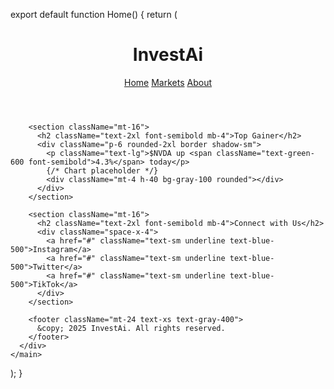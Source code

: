 export default function Home() {
  return (
    <main className="min-h-screen bg-white text-black font-sans">
      <div className="max-w-5xl mx-auto px-6 py-16">
        <header className="flex items-center justify-between">
          <h1 className="text-4xl font-bold">
            Invest<span className="text-green-600">Ai</span>
          </h1>
          <nav className="space-x-4 text-sm">
            <a href="#" className="hover:underline">Home</a>
            <a href="#" className="hover:underline">Markets</a>
            <a href="#" className="hover:underline">About</a>
          </nav>
        </header>

        <section className="mt-16">
          <h2 className="text-2xl font-semibold mb-4">Top Gainer</h2>
          <div className="p-6 rounded-2xl border shadow-sm">
            <p className="text-lg">$NVDA up <span className="text-green-600 font-semibold">4.3%</span> today</p>
            {/* Chart placeholder */}
            <div className="mt-4 h-40 bg-gray-100 rounded"></div>
          </div>
        </section>

        <section className="mt-16">
          <h2 className="text-2xl font-semibold mb-4">Connect with Us</h2>
          <div className="space-x-4">
            <a href="#" className="text-sm underline text-blue-500">Instagram</a>
            <a href="#" className="text-sm underline text-blue-500">Twitter</a>
            <a href="#" className="text-sm underline text-blue-500">TikTok</a>
          </div>
        </section>

        <footer className="mt-24 text-xs text-gray-400">
          &copy; 2025 InvestAi. All rights reserved.
        </footer>
      </div>
    </main>
  );
}
